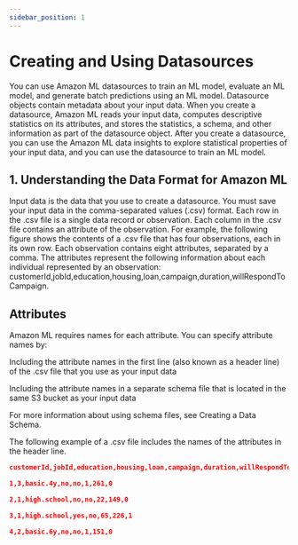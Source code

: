 ```yaml
---
sidebar_position: 1
---
```


# Creating and Using Datasources

You can use Amazon ML datasources to train an ML model, evaluate an ML model, and generate batch predictions using an ML model. Datasource objects contain metadata about your input data. When you create a datasource, Amazon ML reads your input data, computes descriptive statistics on its attributes, and stores the statistics, a schema, and other information as part of the datasource object. After you create a datasource, you can use the Amazon ML data insights to explore statistical properties of your input data, and you can use the datasource to train an ML model.

## 1. Understanding the Data Format for Amazon ML

Input data is the data that you use to create a datasource. You must save your input data in the comma-separated values (.csv) format. Each row in the .csv file is a single data record or observation. Each column in the .csv file contains an attribute of the observation. For example, the following figure shows the contents of a .csv file that has four observations, each in its own row. Each observation contains eight attributes, separated by a comma. The attributes represent the following information about each individual represented by an observation: customerId,jobId,education,housing,loan,campaign,duration,willRespondToCampaign.


## Attributes

Amazon ML requires names for each attribute. You can specify attribute names by:

Including the attribute names in the first line (also known as a header line) of the .csv file that you use as your input data

Including the attribute names in a separate schema file that is located in the same S3 bucket as your input data

For more information about using schema files, see Creating a Data Schema.

The following example of a .csv file includes the names of the attributes in the header line.

```json
customerId,jobId,education,housing,loan,campaign,duration,willRespondToCampaign

1,3,basic.4y,no,no,1,261,0

2,1,high.school,no,no,22,149,0

3,1,high.school,yes,no,65,226,1

4,2,basic.6y,no,no,1,151,0

```
